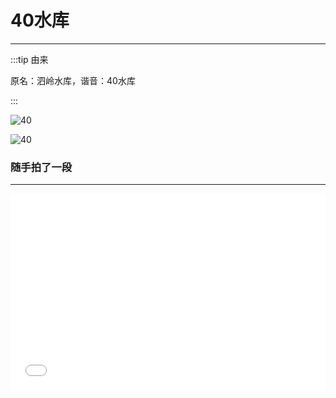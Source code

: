 # 40水库
---

:::tip 由来

原名：泗岭水库，谐音：40水库

:::

![40](https://moto-1252807079.cos.ap-shanghai.myqcloud.com/40_001.jpeg)

![40](https://moto-1252807079.cos.ap-shanghai.myqcloud.com/40_002.jpg)

### 随手拍了一段
---

<div style="position: relative; padding-bottom: 56.25%; padding-top: 30px; height: 0; overflow: hidden;">
    <iframe src="//player.bilibili.com/player.html?aid=200494609&bvid=BV1Hz411z7LY&cid=183823500&page=1" scrolling="no"
        border="0" frameborder="no" framespacing="0" allowfullscreen="true" style="position: absolute; top:0; left: 0;
        width: 100%; height: 100%;">
    </iframe>
</div>